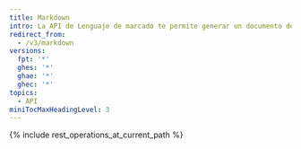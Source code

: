 ```yaml
---
title: Markdown
intro: La API de Lenguaje de marcado te permite generar un documento de lenguaje de marcado como una página HTML o como texto sin procesar.
redirect_from:
  - /v3/markdown
versions:
  fpt: '*'
  ghes: '*'
  ghae: '*'
  ghec: '*'
topics:
  - API
miniTocMaxHeadingLevel: 3
---
```


{% include rest_operations_at_current_path %}
